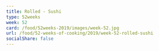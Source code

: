 ```yaml
---
title: Rolled - Sushi
type: 52weeks
week: 52
card: /food/52weeks-2019/images/week-52.jpg
url: /food/52-weeks-of-cooking/2019/week-52-rolled-sushi
socialShare: false
---
```

